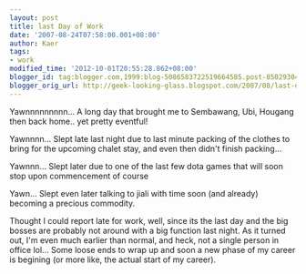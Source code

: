 ```yaml
---
layout: post
title: last Day of Work
date: '2007-08-24T07:58:00.001+08:00'
author: Kaer
tags:
- work
modified_time: '2012-10-01T20:55:28.862+08:00'
blogger_id: tag:blogger.com,1999:blog-5086583722519664585.post-8502930464426110030
blogger_orig_url: http://geek-looking-glass.blogspot.com/2007/08/last-day-at-work.html
---
```


Yawnnnnnnnnn... 
A long day that brought me to Sembawang, 
Ubi, Hougang then back home.. yet pretty eventful! 

Yawnnnn... 
Slept late last night due to last minute 
packing of the clothes to bring for the upcoming chalet stay, and even then 
didn't finish packing... 

Yawnnn... 
Slept later due to one of the last few 
dota games that will soon stop upon commencement of course 

Yawn... 
Slept even later talking to jiali with 
time soon (and already) becoming a precious commodity. 


Thought I could report late for work, 
well, since its the last day and the big bosses are probably not around with a 
big function last night. As it turned out, I'm even much earlier than normal, 
and heck, not a single person in office lol... Some loose ends to wrap up and 
soon a new phase of my career is begining (or more like, the actual start of 
my career). 